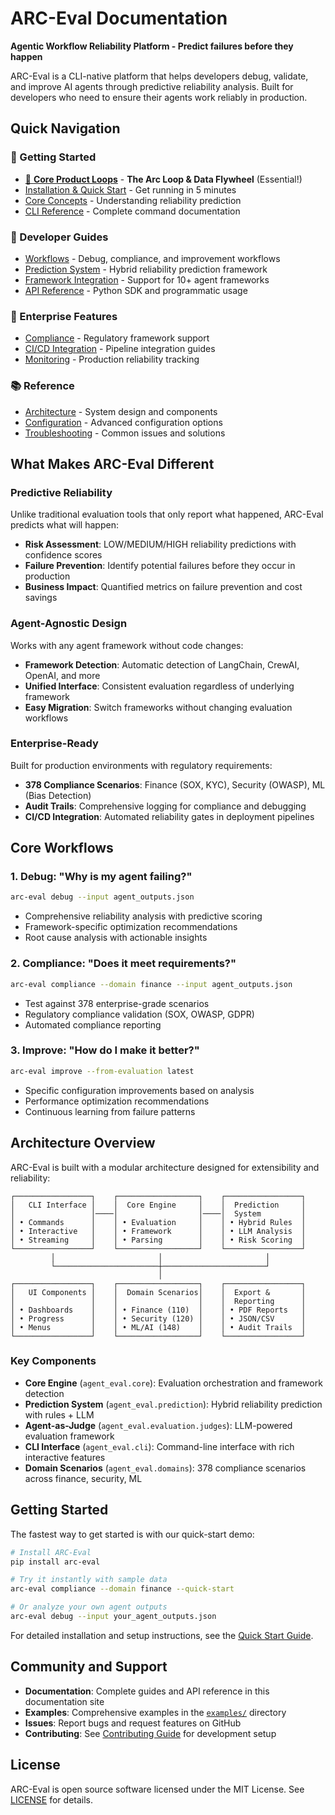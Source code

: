 # ARC-Eval Documentation

**Agentic Workflow Reliability Platform - Predict failures before they happen**

ARC-Eval is a CLI-native platform that helps developers debug, validate, and improve AI agents through predictive reliability analysis. Built for developers who need to ensure their agents work reliably in production.

## Quick Navigation

### 🚀 Getting Started
- [🔄 **Core Product Loops**](core-loops.md) - **The Arc Loop & Data Flywheel** (Essential!)
- [Installation & Quick Start](quickstart.md) - Get running in 5 minutes
- [Core Concepts](concepts.md) - Understanding reliability prediction
- [CLI Reference](cli-reference.md) - Complete command documentation

### 🔧 Developer Guides  
- [Workflows](workflows/) - Debug, compliance, and improvement workflows
- [Prediction System](prediction/) - Hybrid reliability prediction framework
- [Framework Integration](frameworks/) - Support for 10+ agent frameworks
- [API Reference](api/) - Python SDK and programmatic usage

### 🏢 Enterprise Features
- [Compliance](enterprise/compliance.md) - Regulatory framework support
- [CI/CD Integration](enterprise/integration.md) - Pipeline integration guides
- [Monitoring](enterprise/monitoring.md) - Production reliability tracking

### 📚 Reference
- [Architecture](reference/architecture.md) - System design and components
- [Configuration](reference/configuration.md) - Advanced configuration options
- [Troubleshooting](reference/troubleshooting.md) - Common issues and solutions

## What Makes ARC-Eval Different

### Predictive Reliability
Unlike traditional evaluation tools that only report what happened, ARC-Eval predicts what will happen:
- **Risk Assessment**: LOW/MEDIUM/HIGH reliability predictions with confidence scores
- **Failure Prevention**: Identify potential failures before they occur in production
- **Business Impact**: Quantified metrics on failure prevention and cost savings

### Agent-Agnostic Design
Works with any agent framework without code changes:
- **Framework Detection**: Automatic detection of LangChain, CrewAI, OpenAI, and more
- **Unified Interface**: Consistent evaluation regardless of underlying framework
- **Easy Migration**: Switch frameworks without changing evaluation workflows

### Enterprise-Ready
Built for production environments with regulatory requirements:
- **378 Compliance Scenarios**: Finance (SOX, KYC), Security (OWASP), ML (Bias Detection)
- **Audit Trails**: Comprehensive logging for compliance and debugging
- **CI/CD Integration**: Automated reliability gates in deployment pipelines

## Core Workflows

### 1. Debug: "Why is my agent failing?"
```bash
arc-eval debug --input agent_outputs.json
```
- Comprehensive reliability analysis with predictive scoring
- Framework-specific optimization recommendations
- Root cause analysis with actionable insights

### 2. Compliance: "Does it meet requirements?"
```bash
arc-eval compliance --domain finance --input agent_outputs.json
```
- Test against 378 enterprise-grade scenarios
- Regulatory compliance validation (SOX, OWASP, GDPR)
- Automated compliance reporting

### 3. Improve: "How do I make it better?"
```bash
arc-eval improve --from-evaluation latest
```
- Specific configuration improvements based on analysis
- Performance optimization recommendations
- Continuous learning from failure patterns

## Architecture Overview

ARC-Eval is built with a modular architecture designed for extensibility and reliability:

```
┌─────────────────┐    ┌──────────────────┐    ┌─────────────────┐
│   CLI Interface │    │  Core Engine     │    │  Prediction     │
│                 │────│                  │────│  System         │
│ • Commands      │    │ • Evaluation     │    │ • Hybrid Rules  │
│ • Interactive   │    │ • Framework      │    │ • LLM Analysis  │
│ • Streaming     │    │ • Parsing        │    │ • Risk Scoring  │
└─────────────────┘    └──────────────────┘    └─────────────────┘
         │                       │                       │
         └───────────────────────┼───────────────────────┘
                                 │
┌─────────────────┐    ┌──────────────────┐    ┌─────────────────┐
│   UI Components │    │  Domain Scenarios│    │  Export &       │
│                 │    │                  │    │  Reporting      │
│ • Dashboards    │    │ • Finance (110)  │    │ • PDF Reports   │
│ • Progress      │    │ • Security (120) │    │ • JSON/CSV      │
│ • Menus         │    │ • ML/AI (148)    │    │ • Audit Trails  │
└─────────────────┘    └──────────────────┘    └─────────────────┘
```

### Key Components

- **Core Engine** (`agent_eval.core`): Evaluation orchestration and framework detection
- **Prediction System** (`agent_eval.prediction`): Hybrid reliability prediction with rules + LLM
- **Agent-as-Judge** (`agent_eval.evaluation.judges`): LLM-powered evaluation framework
- **CLI Interface** (`agent_eval.cli`): Command-line interface with rich interactive features
- **Domain Scenarios** (`agent_eval.domains`): 378 compliance scenarios across finance, security, ML

## Getting Started

The fastest way to get started is with our quick-start demo:

```bash
# Install ARC-Eval
pip install arc-eval

# Try it instantly with sample data
arc-eval compliance --domain finance --quick-start

# Or analyze your own agent outputs
arc-eval debug --input your_agent_outputs.json
```

For detailed installation and setup instructions, see the [Quick Start Guide](quickstart.md).

## Community and Support

- **Documentation**: Complete guides and API reference in this documentation site
- **Examples**: Comprehensive examples in the [`examples/`](../examples/) directory
- **Issues**: Report bugs and request features on GitHub
- **Contributing**: See [Contributing Guide](../CONTRIBUTING.md) for development setup

## License

ARC-Eval is open source software licensed under the MIT License. See [LICENSE](../LICENSE) for details.
